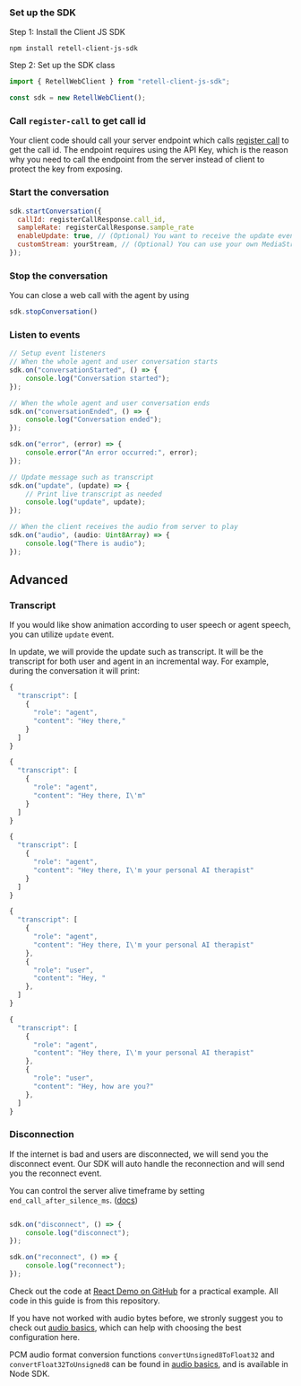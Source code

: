 ### Set up the SDK

Step 1: Install the Client JS SDK

`npm install retell-client-js-sdk`

Step 2: Set up the SDK class

```javascript
import { RetellWebClient } from "retell-client-js-sdk";

const sdk = new RetellWebClient();
```

### Call `register-call` to get call id

Your client code should call your server endpoint which calls [register call](https://docs.retellai.com/api-references/register-call) to get the call id. The endpoint requires using the API Key, which is the reason why you need to call the endpoint from the server instead of client to protect the key from exposing.

### Start the conversation

```javascript
sdk.startConversation({
  callId: registerCallResponse.call_id,
  sampleRate: registerCallResponse.sample_rate
  enableUpdate: true, // (Optional) You want to receive the update event such as transcript
  customStream: yourStream, // (Optional) You can use your own MediaStream which might use a different mic
});
```

### Stop the conversation

You can close a web call with the agent by using

```javascript
sdk.stopConversation()
```

### Listen to events

```javascript
// Setup event listeners
// When the whole agent and user conversation starts
sdk.on("conversationStarted", () => {
    console.log("Conversation started");
});

// When the whole agent and user conversation ends
sdk.on("conversationEnded", () => {
    console.log("Conversation ended");
});

sdk.on("error", (error) => {
    console.error("An error occurred:", error);
});

// Update message such as transcript
sdk.on("update", (update) => {
    // Print live transcript as needed
    console.log("update", update);
});

// When the client receives the audio from server to play
sdk.on("audio", (audio: Uint8Array) => {
    console.log("There is audio");
});
```

## Advanced

### Transcript

If you would like show animation according to user speech or agent speech, you can utilize `update` event.

In update, we will provide the update such as transcript. It will be the transcript for both user and agent in an incremental way. For example, during the conversation it will print:


```javascript
{
  "transcript": [
    {
      "role": "agent",
      "content": "Hey there,"
    }
  ]
}
```

```javascript
{
  "transcript": [
    {
      "role": "agent",
      "content": "Hey there, I\'m"
    }
  ]
}
```

```javascript
{
  "transcript": [
    {
      "role": "agent",
      "content": "Hey there, I\'m your personal AI therapist"
    }
  ]
}
```

```javascript
{
  "transcript": [
    {
      "role": "agent",
      "content": "Hey there, I\'m your personal AI therapist"
    },
    {
      "role": "user",
      "content": "Hey, "
    },
  ]
}
```

```javascript
{
  "transcript": [
    {
      "role": "agent",
      "content": "Hey there, I\'m your personal AI therapist"
    },
    {
      "role": "user",
      "content": "Hey, how are you?"
    },
  ]
}
```


### Disconnection

If the internet is bad and users are disconnected, we will send you the disconnect event. Our SDK will auto handle the reconnection and will send you the reconnect event.

You can control the server alive timeframe by setting `end_call_after_silence_ms`. ([docs](https://docs.retellai.com/api-references/register-call))

```javascript

sdk.on("disconnect", () => {
    console.log("disconnect");
});

sdk.on("reconnect", () => {
    console.log("reconnect");
});
```


Check out the code at [React Demo on GitHub](https://github.com/adam-team/retell-frontend-reactjs-demo/) for a practical example. All code in this guide is from this repository.

If you have not worked with audio bytes before, we stronly suggest you to check
out [audio basics](/knowledge/audio-basics), which can help with choosing the
best configuration here.

PCM audio format conversion functions `convertUnsigned8ToFloat32` and
`convertFloat32ToUnsigned8` can be found in
[audio basics](/knowledge/audio-basics#pcm-audio-representation), and is available in Node SDK.